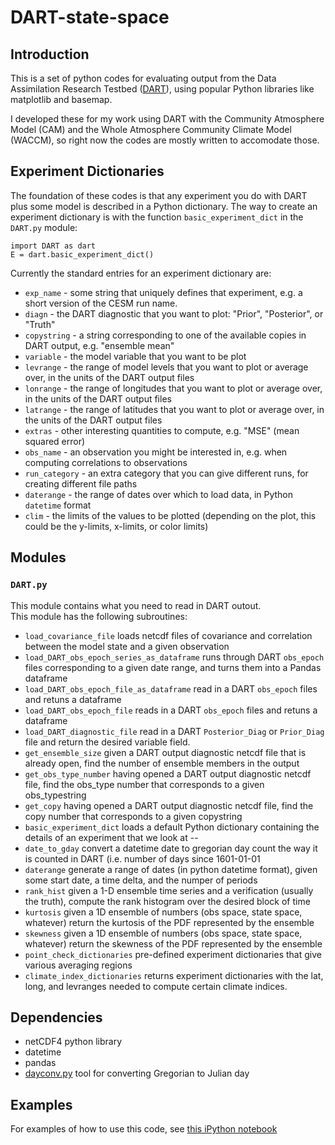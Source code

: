 # DART-state-space

## Introduction 

This is a set of python codes for evaluating output from the Data Assimilation Research Testbed ([DART](http://www.image.ucar.edu/DAReS/DART/)), using popular Python libraries like matplotlib and basemap.   

I developed these for my work using DART with the Community Atmosphere Model (CAM) and the Whole Atmosphere Community Climate Model (WACCM), so right now the codes are mostly written to accomodate those. 

## Experiment Dictionaries  

The foundation of these codes is that any experiment you do with DART plus some model is described in a Python dictionary. 
The way to create an experiment dictionary is with the function `basic_experiment_dict` in the `DART.py` module:  

	import DART as dart  
	E = dart.basic_experiment_dict()

Currently the standard entries for an experiment dictionary are: 

+ `exp_name` - some string that uniquely defines that experiment, e.g. a short version of the CESM run name.  
+ `diagn` - the DART diagnostic that you want to plot: "Prior", "Posterior", or "Truth"  
+ `copystring` - a string corresponding to one of the available copies in DART output, e.g. "ensemble mean"
+ `variable` - the model variable that you want to be plot  
+ `levrange` - the range of model levels that you want to plot or average over, in the units of the DART output files
+ `lonrange` - the range of longitudes that you want to plot or average over, in the units of the DART output files
+ `latrange` - the range of latitudes that you want to plot or average over, in the units of the DART output files
+ `extras` - other interesting quantities to compute, e.g. "MSE" (mean squared error)  
+ `obs_name` - an observation you might be interested in, e.g. when computing correlations to observations  
+ `run_category` - an extra category that you can give different runs, for creating different file paths  
+ `daterange` - the range of dates over which to load data, in Python `datetime` format  
+ `clim` - the limits of the values to be plotted (depending on the plot, this could be the y-limits, x-limits, or color limits)  

## Modules 

### `DART.py`  

This module contains what you need to read in DART outout.  
This module has the following subroutines:  

+ `load_covariance_file`  loads netcdf files of covariance and correlation between the model state and a given observation  
+ `load_DART_obs_epoch_series_as_dataframe` runs through DART `obs_epoch` files corresponding to a given date range, and turns them into a Pandas dataframe  
+ `load_DART_obs_epoch_file_as_dataframe` read in a DART `obs_epoch` files and retuns a dataframe 
+ `load_DART_obs_epoch_file` reads in a DART `obs_epoch` files and retuns a dataframe 
+ `load_DART_diagnostic_file` read in a DART `Posterior_Diag` or `Prior_Diag` file and return the desired variable field. 
+ `get_ensemble_size` given a DART output diagnostic netcdf file that is already open, find the number of ensemble members in the output
+ `get_obs_type_number` having opened a DART output diagnostic netcdf file, find the obs_type number that corresponds to a given obs_typestring
+ `get_copy` having opened a DART output diagnostic netcdf file, find the copy number that corresponds to a given copystring
+ `basic_experiment_dict` loads a default Python dictionary containing the details of an experiment that we look at -- 
+ `date_to_gday` convert a datetime date to gregorian day count the way it is counted in DART  (i.e. number of days since 1601-01-01
+ `daterange` generate a range of dates (in python datetime format), given some start date, a time delta, and the numper of periods
+ `rank_hist` given a 1-D ensemble time series and a verification (usually the truth), compute the rank histogram over the desired block of time
+ `kurtosis`  given a 1D ensemble of numbers (obs space, state space, whatever) return the kurtosis of the PDF represented by the ensemble
+ `skewness`  given a 1D ensemble of numbers (obs space, state space, whatever) return the skewness of the PDF represented by the ensemble
+ `point_check_dictionaries` pre-defined experiment dictionaries that give various averaging regions 
+ `climate_index_dictionaries` returns experiment dictionaries with the lat, long, and levranges needed to compute certain climate indices.  
	

## Dependencies  

+ netCDF4 python library  
+ datetime 
+ pandas 
+ [dayconv.py](http://www.astrobetter.com/wiki/Python+Switchers+Guide) tool for converting Gregorian to Julian day  

## Examples  
For examples of how to use this code, see [this iPython notebook](https://github.com/LisaNeef/DART-state-space/blob/master/DART_state_space.py)
